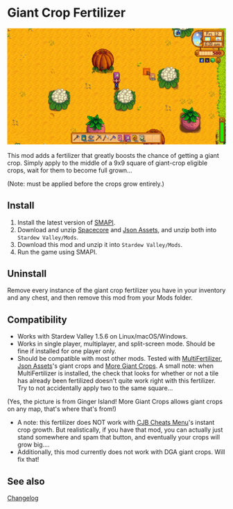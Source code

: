 Giant Crop Fertilizer
===========================

![Header image](GiantCropFertilizer/docs/fertilizer.jpg)

This mod adds a fertilizer that greatly boosts the chance of getting a giant crop. Simply apply to the middle of a 9x9 square of giant-crop eligible crops, wait for them to become full grown...

(Note: must be applied before the crops grow entirely.)

## Install

1. Install the latest version of [SMAPI](https://smapi.io).
2. Download and unzip [Spacecore](https://www.nexusmods.com/stardewvalley/mods/1348) and [Json Assets](https://www.nexusmods.com/stardewvalley/mods/1720), and unzip both into `Stardew Valley/Mods`.
2. Download this mod and unzip it into `Stardew Valley/Mods`.
3. Run the game using SMAPI.

## Uninstall
Remove every instance of the giant crop fertilizer you have in your inventory and any chest, and then remove this mod from your Mods folder.

## Compatibility

* Works with Stardew Valley 1.5.6 on Linux/macOS/Windows.
* Works in single player, multiplayer, and split-screen mode. Should be fine if installed for one player only.
* Should be compatible with most other mods. Tested with [MultiFertilizer](https://www.nexusmods.com/stardewvalley/mods/7436), [Json Assets](https://www.nexusmods.com/stardewvalley/mods/1720)'s giant crops and [More Giant Crops](https://www.nexusmods.com/stardewvalley/mods/5263). A small note: when MultiFertilizer is installed, the check that looks for whether or not a tile has already been fertilized doesn't quite work right with this fertilizer. Try to not accidentally apply two to the same square...

(Yes, the picture is from Ginger Island! More Giant Crops allows giant crops on any map, that's where that's from!)

* A note: this fertilizer does NOT work with [CJB Cheats Menu](https://www.nexusmods.com/stardewvalley/mods/4)'s instant crop growth. But realistically, if you have that mod, you can actually just stand somewhere and spam that button, and eventually your crops will grow big....
* Additionally, this mod currently does not work with DGA giant crops. Will fix that!

## See also

[Changelog](GiantCropFertilizer/docs/Changelog.md)

